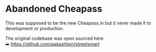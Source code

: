 # Abandoned Cheapass

This was supposed to be the new Cheapass.in but it never made it to development or production.

The original codebase was open sourced here ➡️ https://github.com/aakashlpin/streetsmart 
